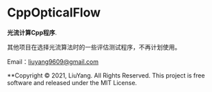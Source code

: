 <!--
 * @Author: Liu Yang
 * @Date: 2021-05-11 23:46:06
 * @LastEditors: Liu Yang
 * @LastEditTime: 2021-05-12 00:05:09
 * @Description: file content
-->
# CppOpticalFlow 
**光流计算Cpp程序**.  

其他项目在选择光流算法时的一些评估测试程序，不再计划使用。

Email：liuyang9609@gmail.com

**Copyright © 2021, LiuYang. All Rights Reserved. 
This project is free software and released under the MIT License.